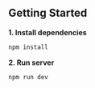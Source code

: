 ## Getting Started

**1. Install dependencies**

```bash
npm install
```

**2. Run server**

```bash
npm run dev
```